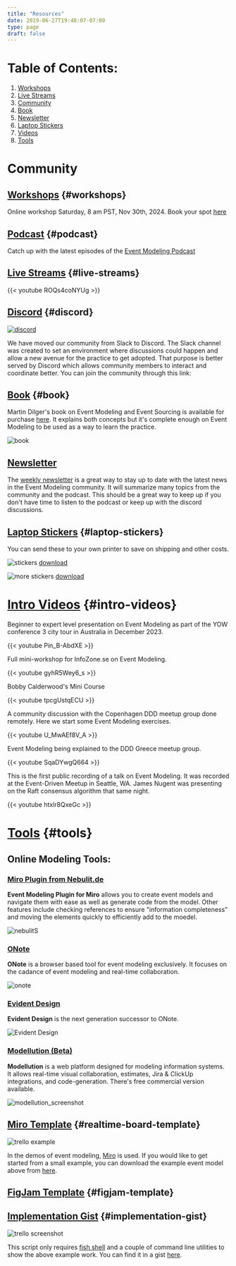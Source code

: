 ```yaml
---
title: "Resources"
date: 2019-06-27T19:48:07-07:00
type: page
draft: false
---
```

# Table of Contents:
1. [Workshops](#workshops)
2. [Live Streams](#live-streams)
3. [Community](#discord)
4. [Book](#book)
5. [Newsletter](#newsletter)
6. [Laptop Stickers](#laptop-stickers)
7. [Videos](#intro-videos)
8. [Tools](#tools)

# Community

## [Workshops](#workshops) {#workshops}

Online workshop Saturday, 8 am PST, Nov 30th, 2024.
Book your spot [here](https://adaptechgroup.com/#workshops)

## [Podcast](#podcast) {#podcast}

Catch up with the latest episodes of the [Event Modeling Podcast](https://podcast.eventmodeling.org/)

## [Live Streams](#live-streams) {#live-streams}

{{< youtube ROQs4coNYUg >}}

## [Discord](#discord) {#discord}

[![discord](discord.png)](https://discord.gg/Sw4MvagftJ)

We have moved our community from Slack to Discord. The Slack channel was created to set an environment where discussions could happen and allow a new avenue for the practice to get adopted. That purpose is better served by Discord which allows community members to interact and coordinate better. You can join the community through this link:

## [Book](#book) {#book}

Martin Dilger's book on Event Modeling and Event Sourcing is available for purchase [here](https://leanpub.com/event-modeling-and-event-sourcing). It explains both concepts but it's complete enough on Event Modeling to be used as a way to learn the practice.

![book](EM-ES-book.png)

## [Newsletter](#newsletter)

The [weekly newsletter](https://newsletter.nebulit.de) is a great way to stay up to date with the latest news in the Event Modeling community. It will summarize many topics from the community and the podcast. This should be a great way to keep up if you don't have time to listen to the podcast or keep up with the discord discussions.

## [Laptop Stickers](#laptop-stickers) {#laptop-stickers}

You can send these to your own printer to save on shipping and other costs.

![stickers](stickers.png)
[download](stickers.svg)

![more stickers](stickers2.png)
[download](stickers2.svg)

# [Intro Videos](#intro-videos) {#intro-videos}

Beginner to expert level presentation on Event Modeling as part of the YOW conference 3 city tour in Australia in December 2023.

{{< youtube Pin_B-AbdXE >}}

Full mini-workshop for InfoZone.se on Event Modeling.

{{< youtube gyhR5Wey6_s >}}

Bobby Calderwood's Mini Course

{{< youtube tpcgUstqECU >}}

A community discussion with the Copenhagen DDD meetup group done remotely. Here we start some Event Modeling exercises.

{{< youtube U_MwAEf8V_A >}}

Event Modeling being explained to the DDD Greece meetup group.

{{< youtube SqaDYwgQ664 >}}

This is the first public recording of a talk on Event Modeling. It was recorded at the Event-Driven Meetup in Seattle, WA. James Nugent was presenting on the Raft consensus algorithm that same night.

{{< youtube htxlr8QxeGc >}}

# [Tools](#tools) {#tools}

## Online Modeling Tools:

### [Miro Plugin from Nebulit.de](https://nebulit.de)

**Event Modeling Plugin for Miro** allows you to create event models and navigate them with ease as well as generate code from the model. Other features include checking references to ensure "information completeness" and moving the elements quickly to efficiently add to the moedel.

![nebulit](nebulit.png)S

### [ONote](https://onote.com)

**ONote** is a browser based tool for event modeling exclusively. It focuses on the cadance of event modeling and real-time collaboration.

![onote](onote.png)

### [Evident Design](https://evidentstack.com/)

**Evident Design** is the next generation successor to ONote. 

![Evident Design](evident-design.png)

### [Modellution (Beta)](https://www.modellution.com)

**Modellution** is a web platform designed for modeling information systems. It allows real-time visual collaboration, estimates, Jira & ClickUp integrations, and code-generation.
There's free commercial version available.

![modellution_screenshot](../Modellution.png)

## [Miro Template](#realtime-board-template) {#realtime-board-template}

![trello example](../event-modeling-tutorial.jpg)

In the demos of event modeling, [Miro](https://miro.com) is used. If you would like to get started from a small example, you can download the example event model above from [here](/event-modeling.rtb).

## [FigJam Template](https://www.figma.com/community/file/1210608432896547037) {#figjam-template}

## [Implementation Gist](#implementation-gist) {#implementation-gist}

![trello screenshot](../trello-screenshot.png)

This script only requires [fish shell](https://github.com/fish-shell/fish-shell) and a couple of command line utilities to show the above example work. You can find it in a gist [here](https://gist.github.com/adymitruk//7fc2adb8598ad861d4b3dae114afd4c9).

